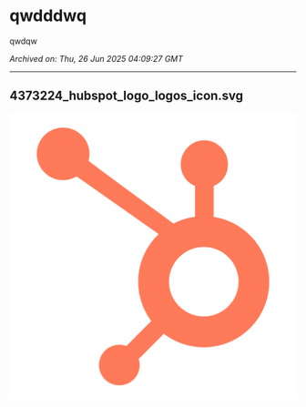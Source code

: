 # qwdddwq

qwdqw

*Archived on: Thu, 26 Jun 2025 04:09:27 GMT*

---

## 4373224_hubspot_logo_logos_icon.svg

![4373224_hubspot_logo_logos_icon.svg](https://raw.githubusercontent.com/wonderl17/archive-store/main/diaries/images/1750910965492_jrynko_4373224_hubspot_logo_logos_icon.svg)

